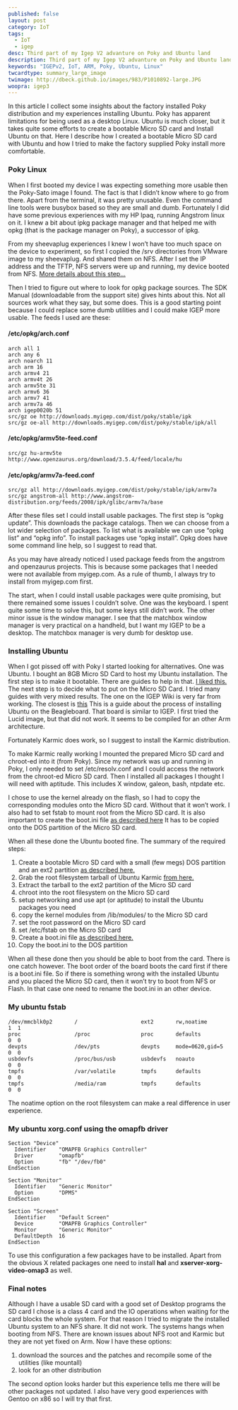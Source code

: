 ```yaml
---
published: false
layout: post
category: IoT
tags:
  - IoT
  - igep
desc: Third part of my Igep V2 advanture on Poky and Ubuntu land
description: Third part of my Igep V2 advanture on Poky and Ubuntu land
keywords: "IGEPv2, IoT, ARM, Poky, Ubuntu, Linux"
twcardtype: summary_large_image
twimage: http://dbeck.github.io/images/983/P1010892-large.JPG
woopra: igep3
---
```


In this article I collect some insights about the factory installed Poky distribution and my experiences installing Ubuntu. Poky has apparent limitations for being used as a desktop Linux. Ubuntu is much closer, but it takes quite some efforts to create a bootable Micro SD card and Install Ubuntu on that. Here I describe how I created a bootable Micro SD card with Ubuntu and how I tried to make the factory supplied Poky install more comfortable.

### Poky Linux

When I first booted my device I was expecting something more usable then the Poky-Sato image I found. The fact is that I didn’t know where to go from there. Apart from the terminal, it was pretty unusable. Even the command line tools were busybox based so they are small and dumb. Fortunately I did have some previous experiences with my HP Ipaq, running Angstrom linux on it. I knew a bit about ipkg package manager and that helped me with opkg (that is the package manager on Poky), a successor of ipkg.

From my sheevaplug experiences I knew I won’t have too much space on the device to experiment, so first I copied the /srv directories from VMware image to my sheevaplug. And shared them on NFS. After I set the IP address and the TFTP, NFS servers were up and running, my device booted from NFS. [More details about this step…](http://dbeck.github.io/igep-v2-part2-useful-tips/)

Then I tried to figure out where to look for opkg package sources. The SDK Manual (downloadable from the support site) gives hints about this. Not all sources work what they say, but some does. This is a good starting point because I could replace some dumb utilities and I could make IGEP more usable. The feeds I used are these:

#### /etc/opkg/arch.conf

```
arch all 1
arch any 6
arch noarch 11
arch arm 16
arch armv4 21
arch armv4t 26
arch armv5te 31
arch armv6 36
arch armv7 41
arch armv7a 46
arch igep0020b 51
src/gz oe http://downloads.myigep.com/dist/poky/stable/ipk
src/gz oe-all http://downloads.myigep.com/dist/poky/stable/ipk/all
```

#### /etc/opkg/armv5te-feed.conf

```
src/gz hu-armv5te http://www.openzaurus.org/download/3.5.4/feed/locale/hu
```

#### /etc/opkg/armv7a-feed.conf

```
src/gz all http://downloads.myigep.com/dist/poky/stable/ipk/armv7a
src/gz angstrom-all http://www.angstrom-distribution.org/feeds/2008/ipk/glibc/armv7a/base
```

After these files set I could install usable packages. The first step is “opkg update”. This downloads the package catalogs. Then we can choose from a lot wider selection of packages. To list what is available we can use “opkg list” and “opkg info”. To install packages use “opkg install”. Opkg does have some command line help, so I suggest to read that.

As you may have already noticed I used package feeds from the angstrom and openzaurus projects. This is because some packages that I needed were not available from myigep.com. As a rule of thumb, I always try to install from myigep.com first.

The start, when I could install usable packages were quite promising, but there remained some issues I couldn’t solve. One was the keyboard. I spent quite some time to solve this, but some keys still didn’t work. The other minor issue is the window manager. I see that the matchbox window manager is very practical on a handheld, but I want my IGEP to be a desktop. The matchbox manager is very dumb for desktop use.

### Installing Ubuntu

When I got pissed off with Poky I started looking for alternatives. One was Ubuntu. I bought an 8GB Micro SD Card to host my Ubuntu installation. The first step is to make it bootable. There are guides to help in that. [I liked this.](http://code.google.com/p/beagleboard/wiki/LinuxBootDiskFormat) The next step is to decide what to put on the Micro SD Card. I tried many guides with very mixed results. The one on the IGEP Wiki is very far from working. The closest is [this](http://elinux.org/BeagleBoardUbuntu) This is a guide about the process of installing Ubuntu on the Beagleboard. That board is similar to IGEP. I first tried the Lucid image, but that did not work. It seems to be compiled for an other Arm architecture.

Fortunately Karmic does work, so I suggest to install the Karmic distribution.

To make Karmic really working I mounted the prepared Micro SD card and chroot-ed into it (from Poky). Since my network was up and running in Poky, I only needed to set /etc/resolv.conf and I could access the network from the chroot-ed Micro SD card. Then I installed all packages I thought I will need with aptitude. This includes X window, galeon, bash, ntpdate etc.

I chose to use the kernel already on the flash, so I had to copy the corresponding modules onto the Micro SD card. Without that it won’t work. I also had to set fstab to mount root from the Micro SD card. It is also important to create the boot.ini file [as described here](http://wiki.myigep.com/trac/wiki/HowToGetTheUbuntuDistribution) It has to be copied onto the DOS partition of the Micro SD card.

When all these done the Ubuntu booted fine. The summary of the required steps:

1.  Create a bootable Micro SD card with a small (few megs) DOS partition and an ext2 partition [as described here.](http://code.google.com/p/beagleboard/wiki/LinuxBootDiskFormat)
2.  Grab the root filesystem tarball of Ubuntu Karmic [from here.](http://elinux.org/BeagleBoardUbuntu)
3.  Extract the tarball to the ext2 partition of the Micro SD card
4.  chroot into the root filesystem on the Micro SD card
5.  setup networking and use apt (or aptitude) to install the Ubuntu packages you need
6.  copy the kernel modules from /lib/modules/ to the Micro SD card
7.  set the root password on the Micro SD card
8.  set /etc/fstab on the Micro SD card
9.  Create a boot.ini file [as described here.](http://wiki.myigep.com/trac/wiki/HowToGetTheUbuntuDistribution)
10.  Copy the boot.ini to the DOS partition

When all these done then you should be able to boot from the card. There is one catch however. The boot order of the board boots the card first if there is a boot.ini file. So if there is something wrong with the installed Ubuntu and you placed the Micro SD card, then it won’t try to boot from NFS or Flash. In that case one need to rename the boot.ini in an other device.

### My ubuntu fstab

```
/dev/mmcblk0p2       /                    ext2       rw,noatime            1  1
proc                 /proc                proc       defaults              0  0
devpts               /dev/pts             devpts     mode=0620,gid=5       0  0
usbdevfs             /proc/bus/usb        usbdevfs   noauto                0  0
tmpfs                /var/volatile        tmpfs      defaults              0  0
tmpfs                /media/ram           tmpfs      defaults              0  0
```

The noatime option on the root filesystem can make a real difference in user experience.

### My ubuntu xorg.conf using the omapfb driver

```
Section "Device"
  Identifier    "OMAPFB Graphics Controller"
  Driver        "omapfb"
  Option        "fb" "/dev/fb0"
EndSection

Section "Monitor"
  Identifier    "Generic Monitor"
  Option        "DPMS"
EndSection

Section "Screen"
  Identifier    "Default Screen"
  Device        "OMAPFB Graphics Controller"
  Monitor       "Generic Monitor"
  DefaultDepth  16
EndSection
```

To use this configuration a few packages have to be installed. Apart from the obvious X related packages one need to install **hal** and **xserver-xorg-video-omap3** as well.

### Final notes

Although I have a usable SD card with a good set of Desktop programs the SD card I chose is a class 4 card and the IO operations when waiting for the card blocks the whole system. For that reason I tried to migrate the installed Ubuntu system to an NFS share. It did not work. The systems hangs when booting from NFS. There are known issues about NFS root and Karmic but they are not yet fixed on Arm. Now I have these options:

1.  download the sources and the patches and recompile some of the utilities (like mountall)
2.  look for an other distribution

The second option looks harder but this experience tells me there will be other packages not updated. I also have very good experiences with Gentoo on x86 so I will try that first.
